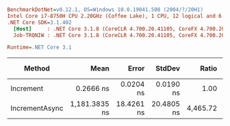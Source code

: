 ``` ini

BenchmarkDotNet=v0.12.1, OS=Windows 10.0.19041.508 (2004/?/20H1)
Intel Core i7-8750H CPU 2.20GHz (Coffee Lake), 1 CPU, 12 logical and 6 physical cores
.NET Core SDK=3.1.402
  [Host]     : .NET Core 3.1.8 (CoreCLR 4.700.20.41105, CoreFX 4.700.20.41903), X64 RyuJIT
  Job-TRQNIW : .NET Core 3.1.8 (CoreCLR 4.700.20.41105, CoreFX 4.700.20.41903), X64 RyuJIT

Runtime=.NET Core 3.1  

```
|         Method |          Mean |      Error |     StdDev |    Ratio | RatioSD |  Gen 0 | Gen 1 | Gen 2 | Allocated |
|--------------- |--------------:|-----------:|-----------:|---------:|--------:|-------:|------:|------:|----------:|
|      Increment |     0.2666 ns |  0.0204 ns |  0.0190 ns |     1.00 |    0.00 |      - |     - |     - |         - |
| IncrementAsync | 1,181.3835 ns | 18.4261 ns | 20.4805 ns | 4,465.72 |  356.49 | 0.0534 |     - |     - |     256 B |
